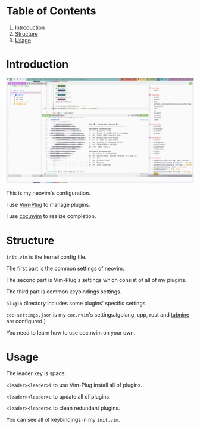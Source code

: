 # Table of Contents

1. [Introduction](#introduction)
2. [Structure](#structure)
3. [Usage](#usage)

<a id="introduction"></a>

# Introduction

![nvim-shot](../../Pictures/shot/nvim-shot.png)

This is my neovim's configuration.

I use [Vim-Plug](https://github.com/junegunn/vim-plug) to manage plugins.

I use [coc.nvim](https://github.com/neoclide/coc.nvim) to realize completion.

<a id="structure"></a>

# Structure

`init.vim` is the kernel config file.

The first part is the common settings of neovim.

The second part is Vim-Plug's settings which consist of all of my plugins.

The third part is common keybindings settings.

`plugin` directory includes some plugins' specific settings.

`coc-settings.json` is my `coc.nvim`'s settings.(golang, cpp, rust and [tabnine](https://github.com/codota/tabnine-vim) are configured.)

You need to learn how to use coc.nvim on your own.

<a id="usage"></a>

# Usage

The leader key is space.

`<leader><leader>i` to use Vim-Plug install all of plugins.

`<leader><leader>u` to update all of plugins.

`<leader><leader>c` to clean redundant plugins.

You can see all of keybindings in my `init.vim`.

